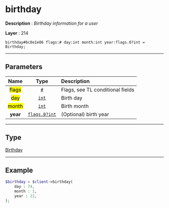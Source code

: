 # birthday

**Description** : *Birthday information for a user*

**Layer** : 214

```tl
birthday#6c8e1e06 flags:# day:int month:int year:flags.0?int = Birthday;
```

---

## Parameters

| Name | Type | Description |
| :---: | :---: | :--- |
| <mark>flags</mark> | [`#`](type/#) | Flags, see TL conditional fields |
| <mark>day</mark> | [`int`](type/int) | Birth day |
| <mark>month</mark> | [`int`](type/int) | Birth month |
| **year** | [`flags.0?int`](type/int) | (Optional) birth year |

---

## Type

[Birthday](type/Birthday)

---

## Example

```php
$birthday = $client->birthday(
	day : 74,
	month : 1,
	year : 21,
);
```